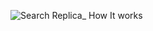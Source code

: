 ![Search Replica_ How It works](https://user-images.githubusercontent.com/9192931/140625749-61bb66da-3862-44df-8ebf-4143d08755d4.png)
